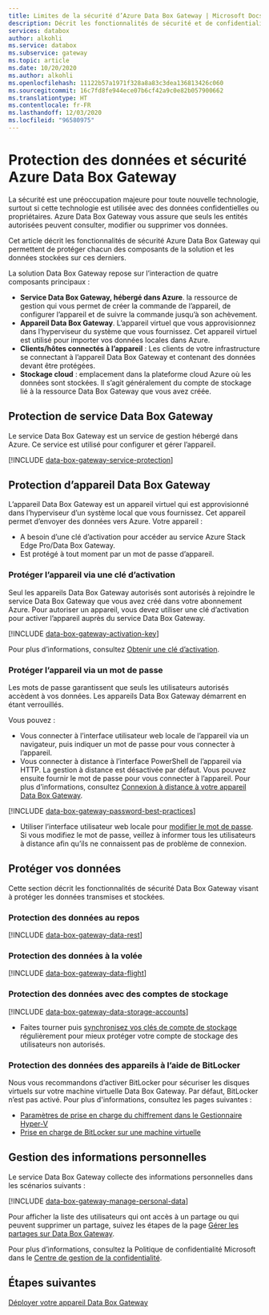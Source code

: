 ```yaml
---
title: Limites de la sécurité d’Azure Data Box Gateway | Microsoft Docs
description: Décrit les fonctionnalités de sécurité et de confidentialité qui protègent votre service, votre appareil et vos données Azure Data Box Gateway en local et dans le cloud.
services: databox
author: alkohli
ms.service: databox
ms.subservice: gateway
ms.topic: article
ms.date: 10/20/2020
ms.author: alkohli
ms.openlocfilehash: 11122b57a1971f328a8a83c3dea136813426c060
ms.sourcegitcommit: 16c7fd8fe944ece07b6cf42a9c0e82b057900662
ms.translationtype: HT
ms.contentlocale: fr-FR
ms.lasthandoff: 12/03/2020
ms.locfileid: "96580975"
---
```

# <a name="azure-data-box-gateway-security-and-data-protection"></a>Protection des données et sécurité Azure Data Box Gateway

La sécurité est une préoccupation majeure pour toute nouvelle technologie, surtout si cette technologie est utilisée avec des données confidentielles ou propriétaires. Azure Data Box Gateway vous assure que seuls les entités autorisées peuvent consulter, modifier ou supprimer vos données.

Cet article décrit les fonctionnalités de sécurité Azure Data Box Gateway qui permettent de protéger chacun des composants de la solution et les données stockées sur ces derniers.

La solution Data Box Gateway repose sur l’interaction de quatre composants principaux :

- **Service Data Box Gateway, hébergé dans Azure**. la ressource de gestion qui vous permet de créer la commande de l’appareil, de configurer l’appareil et de suivre la commande jusqu’à son achèvement.
- **Appareil Data Box Gateway**. L’appareil virtuel que vous approvisionnez dans l’hyperviseur du système que vous fournissez. Cet appareil virtuel est utilisé pour importer vos données locales dans Azure.
- **Clients/hôtes connectés à l’appareil** : Les clients de votre infrastructure se connectant à l’appareil Data Box Gateway et contenant des données devant être protégées.
- **Stockage cloud** : emplacement dans la plateforme cloud Azure où les données sont stockées. Il s’agit généralement du compte de stockage lié à la ressource Data Box Gateway que vous avez créée.

## <a name="data-box-gateway-service-protection"></a>Protection de service Data Box Gateway

Le service Data Box Gateway est un service de gestion hébergé dans Azure. Ce service est utilisé pour configurer et gérer l’appareil.

[!INCLUDE [data-box-gateway-service-protection](../../includes/data-box-gateway-service-protection.md)]

## <a name="data-box-gateway-device-protection"></a>Protection d’appareil Data Box Gateway

L’appareil Data Box Gateway est un appareil virtuel qui est approvisionné dans l’hyperviseur d’un système local que vous fournissez. Cet appareil permet d’envoyer des données vers Azure. Votre appareil :

- A besoin d’une clé d’activation pour accéder au service Azure Stack Edge Pro/Data Box Gateway.
- Est protégé à tout moment par un mot de passe d’appareil.
<!---  secure boot enabled.
- Runs Windows Defender Device Guard. Device Guard allows you to run only trusted applications that you define in your code integrity policies.-->

### <a name="protect-the-device-via-activation-key"></a>Protéger l’appareil via une clé d’activation

Seul les appareils Data Box Gateway autorisés sont autorisés à rejoindre le service Data Box Gateway que vous avez créé dans votre abonnement Azure. Pour autoriser un appareil, vous devez utiliser une clé d’activation pour activer l’appareil auprès du service Data Box Gateway.

[!INCLUDE [data-box-gateway-activation-key](../../includes/data-box-gateway-activation-key.md)]

Pour plus d’informations, consultez [Obtenir une clé d’activation](data-box-gateway-deploy-prep.md#get-the-activation-key).

### <a name="protect-the-device-via-password"></a>Protéger l’appareil via un mot de passe

Les mots de passe garantissent que seuls les utilisateurs autorisés accèdent à vos données. Les appareils Data Box Gateway démarrent en étant verrouillés.

Vous pouvez :

- Vous connecter à l’interface utilisateur web locale de l’appareil via un navigateur, puis indiquer un mot de passe pour vous connecter à l’appareil.
- Vous connecter à distance à l’interface PowerShell de l’appareil via HTTP. La gestion à distance est désactivée par défaut. Vous pouvez ensuite fournir le mot de passe pour vous connecter à l’appareil. Pour plus d’informations, consultez [Connexion à distance à votre appareil Data Box Gateway](data-box-gateway-connect-powershell-interface.md#connect-to-the-powershell-interface).

[!INCLUDE [data-box-gateway-password-best-practices](../../includes/data-box-gateway-password-best-practices.md)]
- Utiliser l’interface utilisateur web locale pour [modifier le mot de passe](data-box-gateway-manage-access-power-connectivity-mode.md#manage-device-access). Si vous modifiez le mot de passe, veillez à informer tous les utilisateurs à distance afin qu’ils ne connaissent pas de problème de connexion.

## <a name="protect-your-data"></a>Protéger vos données

Cette section décrit les fonctionnalités de sécurité Data Box Gateway visant à protéger les données transmises et stockées.

### <a name="protect-data-at-rest"></a>Protection des données au repos

[!INCLUDE [data-box-gateway-data-rest](../../includes/data-box-gateway-data-rest.md)]

### <a name="protect-data-in-flight"></a>Protection des données à la volée

[!INCLUDE [data-box-gateway-data-flight](../../includes/data-box-gateway-data-flight.md)]

### <a name="protect-data-using-storage-accounts"></a>Protection des données avec des comptes de stockage

[!INCLUDE [data-box-gateway-data-storage-accounts](../../includes/data-box-gateway-protect-data-storage-accounts.md)]

- Faites tourner puis [synchronisez vos clés de compte de stockage](data-box-gateway-manage-shares.md#sync-storage-keys) régulièrement pour mieux protéger votre compte de stockage des utilisateurs non autorisés.

### <a name="protect-the-device-data-using-bitlocker"></a>Protection des données des appareils à l’aide de BitLocker

Nous vous recommandons d’activer BitLocker pour sécuriser les disques virtuels sur votre machine virtuelle Data Box Gateway. Par défaut, BitLocker n’est pas activé. Pour plus d'informations, consultez les pages suivantes :

- [Paramètres de prise en charge du chiffrement dans le Gestionnaire Hyper-V](hhttps://docs.microsoft.com/windows-server/virtualization/hyper-v/learn-more/generation-2-virtual-machine-security-settings-for-hyper-v#encryption-support-settings-in-hyper-v-manager)
- [Prise en charge de BitLocker sur une machine virtuelle](https://kb.vmware.com/s/article/2036142)

## <a name="manage-personal-information"></a>Gestion des informations personnelles

Le service Data Box Gateway collecte des informations personnelles dans les scénarios suivants :

[!INCLUDE [data-box-gateway-manage-personal-data](../../includes/data-box-gateway-manage-personal-data.md)]

Pour afficher la liste des utilisateurs qui ont accès à un partage ou qui peuvent supprimer un partage, suivez les étapes de la page [Gérer les partages sur Data Box Gateway](data-box-gateway-manage-shares.md).

Pour plus d’informations, consultez la Politique de confidentialité Microsoft dans le [Centre de gestion de la confidentialité](https://www.microsoft.com/trustcenter).

## <a name="next-steps"></a>Étapes suivantes

[Déployer votre appareil Data Box Gateway](data-box-gateway-deploy-prep.md)
